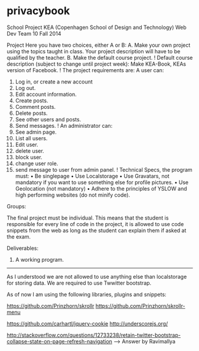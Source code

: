 privacybook
===========

School Project KEA (Copenhagen School of Design and Technology)
Web Dev Team 10 Fall 2014

Project
Here you have two choices, either A or B:
A. Make your own project using the topics taught in class. Your project description will have to
be qualified by the teacher.
B. Make the default course project.
!
Default course description (subject to change until project week):
Make KEA-Book, KEAs version of Facebook.
!
The project requirements are:
A user can:
1. Log in, or create a new account
2. Log out.
3. Edit account information.
4. Create posts.
5. Comment posts.
6. Delete posts.
7. See other users and posts.
8. Send messages.
!
An administrator can:
1. See admin page.
2. List all users.
3. Edit user.
4. delete user.
5. block user.
6. change user role.
7. send message to user from admin panel.
!
Technical Specs, the program must:
• Be singlepage
• Use Localstorage
• Use Gravatars, not mandatory if you want to use something else for profile pictures.
• Use Geolocation (not mandatory)
• Adhere to the principles of YSLOW and high performing websites (do not minify code).

Groups:

The final project must be individual. This means that the student is responsible for every line of
code in the project, it is allowed to use code snippets from the web as long as the student can
explain them if asked at the exam.

Deliverables:
1. A working program.


_______________________________________________________________________________________________________________


As I understood we are not allowed to use anything else than localstorage for storing data.
We are required to use Twwitter bootstrap.

As of now I am using the following libraries, plugins and snippets:

https://github.com/Prinzhorn/skrollr
https://github.com/Prinzhorn/skrollr-menu

https://github.com/carhartl/jquery-cookie
http://underscorejs.org/

http://stackoverflow.com/questions/12733238/retain-twitter-bootstrap-collapse-state-on-page-refresh-navigation
--> Answer by Ravimallya






